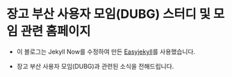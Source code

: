 # 장고 부산 사용자 모임(DUBG) 스터디 및 모임 관련 홈페이지

* 이 블로그는 Jekyll Now를 수정하여 만든 [Easyjekyll](http://halryang.net/Jekyll-Blogging-For-Beginners/)를 사용했습니다.

* 장고 부산 사용자 모임(DUBG)과 관련된 소식을 전해드립니다.